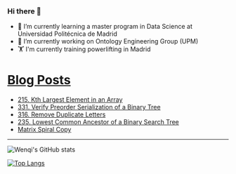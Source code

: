 ### Hi there 👋

- 🌱 I’m currently learning a master program in Data Science at Universidad Politécnica de Madrid
- 🔭 I’m currently working on Ontology Engineering Group (UPM) 
- 🏋️ I'm currently training powerlifting in Madrid

# [Blog Posts](https://www.dev.to/jiangwenqi)
<!-- BLOG-POST-LIST:START -->
- [215. Kth Largest Element in an Array](https://dev.to/jiangwenqi/215-kth-largest-element-in-an-array-16mc)
- [331. Verify Preorder Serialization of a Binary Tree](https://dev.to/jiangwenqi/331-verify-preorder-serialization-of-a-binary-tree-56hl)
- [316. Remove Duplicate Letters](https://dev.to/jiangwenqi/316-remove-duplicate-letters-3a6b)
- [235. Lowest Common Ancestor of a Binary Search Tree](https://dev.to/jiangwenqi/235-lowest-common-ancestor-of-a-binary-search-tree-3a3j)
- [Matrix Spiral Copy](https://dev.to/jiangwenqi/matrix-spiral-copy-2c76)
<!-- BLOG-POST-LIST:END -->


---

![Wenqi's GitHub stats](https://github-readme-stats.vercel.app/api?username=jiangwenqi&show_icons=true&count_private=true)

[![Top Langs](https://github-readme-stats.vercel.app/api/top-langs/?username=jiangwenqi&layout=compact)](https://github.com/jiangwenqi/github-readme-stats)

